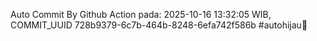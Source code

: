 Auto Commit By Github Action pada: 2025-10-16 13:32:05 WIB, COMMIT_UUID 728b9379-6c7b-464b-8248-6efa742f586b #autohijau🗿
